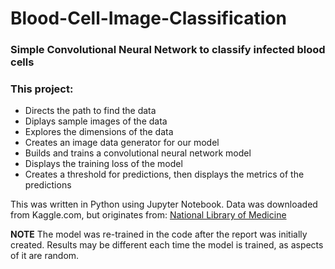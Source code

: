 # Blood-Cell-Image-Classification
### Simple Convolutional Neural Network to classify infected blood cells

### This project:

- Directs the path to find the data
- Diplays sample images of the data
- Explores the dimensions of the data
- Creates an image data generator for our model
- Builds and trains a convolutional neural network model
- Displays the training loss of the model
- Creates a threshold for predictions, then displays the metrics of the predictions

This was written in Python using Jupyter Notebook.
Data was downloaded from Kaggle.com, but originates from: 
[National Library of Medicine](https://ceb.nlm.nih.gov/repositories/malaria-datasets/)


**NOTE** 
The model was re-trained in the code after the report was initially created. 
Results may be different each time the model is trained, as aspects of it are random.
